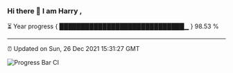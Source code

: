 ### Hi there 👋 I am Harry , 

⏳ Year progress { █████████████████████████████▁ } 98.53 %

---

⏰ Updated on Sun, 26 Dec 2021 15:31:27 GMT

![Progress Bar CI](https://github.com/duykhang68/duykhang68/workflows/Progress%20Bar%20CI/badge.svg)
